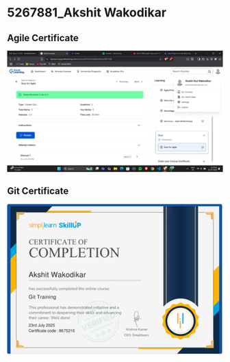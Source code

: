 # 5267881_Akshit Wakodikar

## Agile Certificate
![Agile Certificate](https://github.com/akshitwakodikar/5267881_Akshit-Wakodikar/blob/main/Module%201%20-%20SDLC/Agile%20Quiz%20ss.jpg)

## Git Certificate
![Git Certificate](https://github.com/akshitwakodikar/5267881_Akshit-Wakodikar/blob/main/Module%202%20-%20Git%20%26%20Github/Git%20Certificate.jpg)

